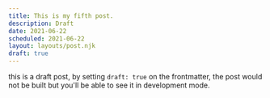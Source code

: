 ```yaml
---
title: This is my fifth post.
description: Draft
date: 2021-06-22
scheduled: 2021-06-22
layout: layouts/post.njk
draft: true
---
```


this is a draft post, by setting `draft: true` on the frontmatter, the post would not be built but you'll be able to see it in development mode.
